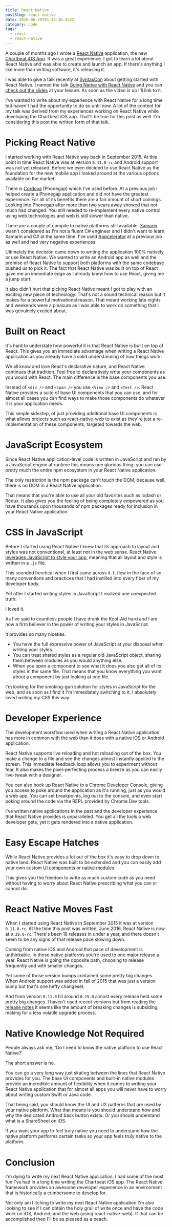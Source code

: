 ```yaml
---
title: React Native
postSlug: react-native
date: 2016-06-29T01:14:36.432Z
category: code
tags:
  - react
  - react-native
---
```


A couple of months ago I wrote a [React Native](http://facebook.github.io/react-native/) application, the new [Chartbeat iOS App](http://blog.chartbeat.com/2016/04/07/say-hello-to-the-all-new-chartbeat-ios-app/). It was a great experience. I got to learn a lot about React Native and was able to create and launch an app. If there's anything I like more than writing software, it's releasing it.

I was able to give a talk recently at [SyntaxCon](https://2016.syntaxcon.com/) about getting started with React Native. I named the talk [Going Native with React Native](https://2016.syntaxcon.com/session/going-mobile-with-react-native/) and you can [check out the slides](https://speakerdeck.com/hswolff/going-native-with-react-native) at your leisure. As soon as the video is up I'll link to it.

I've wanted to write about my experience with React Native for a long time but haven't had the opportunity to do so until now. A lot of the content for my talk was derived from my experiences working on React Native while developing the Chartbeat iOS app. That'll be true for this post as well. I'm considering this post the written form of that talk.

# Picking React Native

I started working with React Native way back in September 2015. At this point in time React Native was at version `0.11.0-rc` and Android support was not yet released. Before we even decided to use React Native as the foundation for the new mobile app I looked around at the various options available on the market.

There is [Cordova](https://cordova.apache.org/) (Phonegap) which I've used before. At a previous job I helped create a Phonegap application and did not have the greatest experience. For all of its benefits there are a fair amount of short comings. Looking into Phonegap after more than two years away showed that not much had changed. You still needed to re-implement every native control using web technologies and web is still slower than native.

There are a couple of compile to native platforms still available. [Xamarin](https://www.xamarin.com/) wasn't considered as I'm not a fluent C# engineer and I didn't want to learn Xamarin and C# at the same time. I've used [Appcelerator](http://www.appcelerator.com/) at a previous job as well and had very negative experiences.

Ultimately the decision came down to writing the application 100% natively or use React Native. We wanted to write an Android app as well and the promise of React Native to support both platforms with the same codebase pushed us to pick it. The fact that React Native was built on top of React gave me an immediate edge as I already knew how to use React, giving me a jump start.

It also didn't hurt that picking React Native meant I got to play with an exciting new piece of technology. That's not a sound technical reason but it makes for a powerful motivational reason. That meant working late nights and weekends were a pleasure as I was able to work on something that I was genuinely excited about.

# Built on React

It's hard to understate how powerful it is that React Native is built on top of React. This gives you an immediate advantage when writing a React Native application as you already have a solid understanding of how things work.

We all know and love React's declarative nature, and React Native continues that tradition. Feel free to declaratively write your components as you would with React. The main difference is the base components you use.

Instead of `<div />` and `<span />` you use `<View />` and `<Text />`. React Native provides a suite of base UI components that you can use, and for almost all cases you can find ways to make those components do whatever it is your application needs.

This simple sidestep, of just providing additional base UI components is what allows projects such as [react-native-web](https://github.com/necolas/react-native-web) to exist as they're just a re-implementation of these components, targeted towards the web.

# JavaScript Ecosystem

Since React Native application-level code is written in JavaScript and ran by a JavaScript engine at runtime this means one glorious thing: you can use pretty much the entire npm ecosystem in your React Native application.

The only restriction is the npm package can't touch the DOM, because well, there is no DOM in a React Native application.

That means that you're able to use all your old favorites such as lodash or Redux. It also gives you the feeling of being completely empowered as you have thousands upon thousands of npm packages ready for inclusion in your React Native application.

# CSS in JavaScript

Before I started using React Native I knew that its approach to layout and styles was not conventional, at least not in the web sense. React Native [leverages JavaScript to style your app](http://facebook.github.io/react-native/docs/style.html), meaning that all layout and style is written in a `.js` file.

This sounded heretical when I first came across it. It flew in the face of so many conventions and practices that I had instilled into every fiber of my developer body.

Yet after I started writing styles in JavaScript I realized one unexpected truth:

I loved it.

As I've said to countless people I have drank the Kool-Aid hard and I am now a firm believer in the power of writing your styles in JavaScript.

It provides so many niceties.

- You have the full expressive power of JavaScript at your disposal when writing your styles.
- You can treat shared styles as a regular old JavaScript object, sharing them between modules as you would anything else.
- When you open a component to see what it does you also get all of its styles in the same file. That means that you know everything you want about a component by just looking at one file.

I'm looking for the smoking-gun solution for styles in JavaScript for the web, and as soon as I find it I'm immediately switching to it. I absolutely loved writing my CSS this way.

# Developer Experience

The development workflow used when writing a React Native application has more in common with the web than it does with a native iOS or Android application.

React Native supports live reloading and hot reloading out of the box. You make a change to a file and see the changes almost instantly applied to the screen. This immediate feedback loop allows you to experiment without fear. It also makes the pixel-perfecting process a breeze as you can easily live-tweak with a designer.

You can also hook up React Native to a Chrome Developer Console, giving you access to poke around the application as it's running, just as you would a web app. You can set breakpoints, log out to the console, and even start poking around the code via the REPL provided by Chrome Dev tools.

I've written native applications in the past and the developer experience that React Native provides is unparalleled. You get all the tools a web developer gets, yet it gets rendered into a native application.

# Easy Escape Hatches

While React Native provides a lot out of the box it's easy to drop down to native land. React Native was built to be extended and you can easily add your own custom [UI components](http://facebook.github.io/react-native/docs/native-components-ios.html) or [native modules](http://facebook.github.io/react-native/docs/native-modules-ios.html).

This gives you the freedom to write as much custom code as you need without having to worry about React Native prescribing what you can or cannot do.

# React Native Moves Fast

When I started using React Native in September 2015 it was at version `0.11.0-rc`. At the time this post was written, June 2016, React Native is now at `0.29.0-rc`. There's been 18 releases in under a year, and there doesn't seem to be any signs of that release pace slowing down.

Coming from native iOS and Android that pace of development is unthinkable. In those native platforms you're used to one major release a year. React Native is going the opposite path, choosing to release frequently and with smaller changes.

Yet some of those version bumps contained some pretty big changes. When Android support was added in fall of 2015 that was just a version bump but that's one hefty changeset.

And from version `0.11.0` till around `0.19.0` almost every release held some pretty big changes. I haven't used recent versions but from reading the [release notes](https://github.com/facebook/react-native/releases) it seems like the amount of breaking changes is subsiding, making for a less volatile upgrade process.

# Native Knowledge Not Required

People always ask me, 'Do I need to know the native platform to use React Native?'

The short answer is no.

You can go a very long way just skating between the lines that React Native provides for you. The base UI components and built-in native modules provide an incredible amount of flexibility when it comes to writing your React Native application that for almost all apps you will never have to worry about writing custom Swift or Java code.

That being said, you should know the UI and UX patterns that are used by your native platform. What that means is you should understand how and why the dedicated Android back button exists. Or you should understand what is a ShareSheet on iOS.

If you want your app to feel truly native you need to understand how the native platform performs certain tasks so your app feels truly native to the platform.

# Conclusion

I'm dying to write my next React Native application. I had some of the most fun I've had in a long time writing the Chartbeat iOS app. The React Native framework provides an awesome developer experience in an environment that is historically a cumbersome to develop for.

Not only am I itching to write my next React Native application I'm also looking to see if I can obtain the holy grail of write once and have the code work on iOS, Android, and the web (using react-native-web). If that can be accomplished then I'll be as pleased as a peach.
